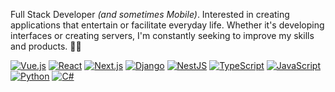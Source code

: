 Full Stack Developer _(and sometimes Mobile)_. Interested in creating applications that entertain or facilitate everyday life. 
Whether it's developing interfaces or creating servers, I'm constantly seeking to improve my skills and products. 🧑‍💻

[![Vue.js](https://img.shields.io/badge/Vue.js-4FC08D?style=flat-square&logo=Vue.js&logoColor=white)](https://vuejs.org/)
[![React](https://img.shields.io/badge/React-61DAFB?style=flat-square&logo=React&logoColor=white)](https://reactjs.org/)
[![Next.js](https://img.shields.io/badge/Next.js-000000?style=flat-square&logo=Next.js&logoColor=white)](https://nextjs.org/)
[![Django](https://img.shields.io/badge/Django-092E20?style=flat-square&logo=Django&logoColor=white)](https://www.djangoproject.com/)
[![NestJS](https://img.shields.io/badge/NestJS-E0234E?style=flat-square&logo=NestJS&logoColor=white)](https://nestjs.com/)
[![TypeScript](https://img.shields.io/badge/TypeScript-3178C6?style=flat-square&logo=TypeScript&logoColor=white)](https://www.typescriptlang.org/)
[![JavaScript](https://img.shields.io/badge/JavaScript-F7DF1E?style=flat-square&logo=JavaScript&logoColor=white)](https://www.javascript.com/)
[![Python](https://img.shields.io/badge/Python-3776AB?style=flat-square&logo=Python&logoColor=white)](https://www.python.org/)
[![C#](https://img.shields.io/badge/C%23-239120?style=flat-square&logo=C%20Sharp&logoColor=white)](https://docs.microsoft.com/en-us/dotnet/csharp/)

